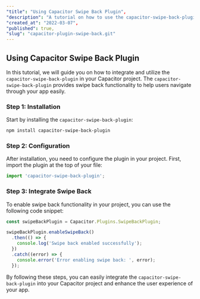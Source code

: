 ```yaml
---
"title": "Using Capacitor Swipe Back Plugin",
"description": "A tutorial on how to use the capacitor-swipe-back-plugin in your Capacitor project.",
"created_at": "2022-03-07",
"published": true,
"slug": "capacitor-plugin-swipe-back.git"
---
```


## Using Capacitor Swipe Back Plugin

In this tutorial, we will guide you on how to integrate and utilize the `capacitor-swipe-back-plugin` in your Capacitor project. The `capacitor-swipe-back-plugin` provides swipe back functionality to help users navigate through your app easily.

### Step 1: Installation

Start by installing the `capacitor-swipe-back-plugin`:

```bash
npm install capacitor-swipe-back-plugin
```

### Step 2: Configuration

After installation, you need to configure the plugin in your project. First, import the plugin at the top of your file:

```typescript
import 'capacitor-swipe-back-plugin';
```

### Step 3: Integrate Swipe Back

To enable swipe back functionality in your project, you can use the following code snippet:

```typescript
const swipeBackPlugin = Capacitor.Plugins.SwipeBackPlugin;

swipeBackPlugin.enableSwipeBack()
  .then(() => {
    console.log('Swipe back enabled successfully');
  })
  .catch((error) => {
    console.error('Error enabling swipe back: ', error);
  });
```

By following these steps, you can easily integrate the `capacitor-swipe-back-plugin` into your Capacitor project and enhance the user experience of your app.